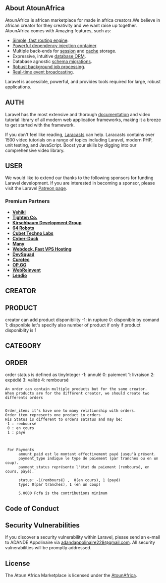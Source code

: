## About AtounAfrica

AtounAfrica is african marketplace for made in africa creators.We believe in african creator for they creativity and we want raise up together. AtounAfrica comes with Amazing features, such as:

- [Simple, fast routing engine](https://laravel.com/docs/routing).
- [Powerful dependency injection container](https://laravel.com/docs/container).
- Multiple back-ends for [session](https://laravel.com/docs/session) and [cache](https://laravel.com/docs/cache) storage.
- Expressive, intuitive [database ORM](https://laravel.com/docs/eloquent).
- Database agnostic [schema migrations](https://laravel.com/docs/migrations).
- [Robust background job processing](https://laravel.com/docs/queues).
- [Real-time event broadcasting](https://laravel.com/docs/broadcasting).

Laravel is accessible, powerful, and provides tools required for large, robust applications.

## AUTH

Laravel has the most extensive and thorough [documentation](https://laravel.com/docs) and video tutorial library of all modern web application frameworks, making it a breeze to get started with the framework.

If you don't feel like reading, [Laracasts](https://laracasts.com) can help. Laracasts contains over 1500 video tutorials on a range of topics including Laravel, modern PHP, unit testing, and JavaScript. Boost your skills by digging into our comprehensive video library.

## USER

We would like to extend our thanks to the following sponsors for funding Laravel development. If you are interested in becoming a sponsor, please visit the Laravel [Patreon page](https://patreon.com/taylorotwell).

### Premium Partners

- **[Vehikl](https://vehikl.com/)**
- **[Tighten Co.](https://tighten.co)**
- **[Kirschbaum Development Group](https://kirschbaumdevelopment.com)**
- **[64 Robots](https://64robots.com)**
- **[Cubet Techno Labs](https://cubettech.com)**
- **[Cyber-Duck](https://cyber-duck.co.uk)**
- **[Many](https://www.many.co.uk)**
- **[Webdock, Fast VPS Hosting](https://www.webdock.io/en)**
- **[DevSquad](https://devsquad.com)**
- **[Curotec](https://www.curotec.com/services/technologies/laravel/)**
- **[OP.GG](https://op.gg)**
- **[WebReinvent](https://webreinvent.com/?utm_source=laravel&utm_medium=github&utm_campaign=patreon-sponsors)**
- **[Lendio](https://lendio.com)**

## CREATOR


## PRODUCT
creator can add product disponibility
    -1: in rupture
     0: disponible by comand
     1: disponible
     let's specify also number of product if only if product disponiblity is 1




## CATEGORY




## ORDER
order status is defined as tinyInteger
   -1: annulé 
    0: paiement
    1: livraison
    2: expédié
    3: validé
    4: remboursé

    An order can contain multiple products but for the same creator. 
    When products are for the différent creator, we should create two differents orders


    Order_item: it's have one to many relationship with orders. 
    Order_item represents one product in orders
    His Status is different to orders satatus and may be:
    -1 : remboursé
     0 : en cours
     1 : payé



     For Payments
          amount_paid est le montant effectivement payé jusqu'à présent.
          payment_type indique le type de paiement (par tranches ou en un coup).
          payment_status représente l'état du paiement (remboursé, en cours, payé).

          status: -1(remboursé) ,  0(en cours), 1 (payé)
          type: 0(par tranches), 1 (en un coup)

          5.0000 Fcfa is the contributions minimum

## Code of Conduct



## Security Vulnerabilities

If you discover a security vulnerability within Laravel, please send an e-mail to ADANDE Appolinaire via [adandappolinaire229@gmail.com](adandappolinaire229@gmail.com). All security vulnerabilities will be promptly addressed.


## License

The Atoun Africa Marketplace is  licensed under the [AtounAfrica]().
